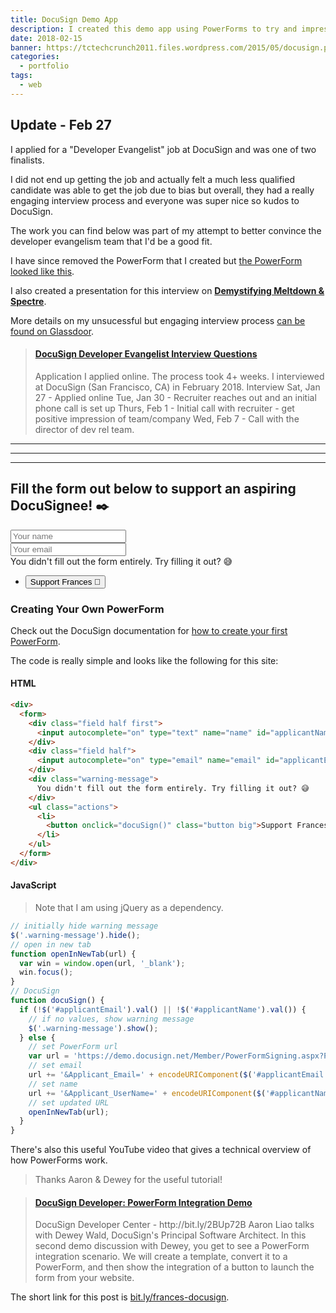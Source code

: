 ```yaml
---
title: DocuSign Demo App
description: I created this demo app using PowerForms to try and impress the developer evangelism team at DocuSign.
date: 2018-02-15
banner: https://tctechcrunch2011.files.wordpress.com/2015/05/docusign.png
categories:
  - portfolio
tags:
  - web
---
```


## Update - Feb 27

I applied for a "Developer Evangelist" job at DocuSign and was one of two finalists.

I did not end up getting the job and actually felt a much less qualified candidate was able to get the job due to bias but overall, they had a really engaging interview process and everyone was super nice so kudos to DocuSign.

The work you can find below was part of my attempt to better convince the developer evangelism team that I'd be a good fit.

I have since removed the PowerForm that I created but [the PowerForm looked like this](https://i.imgur.com/2pYbvXr.png).

I also created a presentation for this interview on **[Demystifying Meltdown & Spectre](/2018/02/16/demystifying-meltdown--spectre/)**.

More details on my unsucessful but engaging interview process [can be found on Glassdoor](https://www.glassdoor.com/Interview/DocuSign-Interview-RVW19450031.htm).

<blockquote class="embedly-card"><h4><a href="https://www.glassdoor.com/Interview/DocuSign-Developer-Evangelist-Interview-Questions-EI_IE307604.0,8_KO9,29.htm#InterviewReview_19450031">DocuSign Developer Evangelist Interview Questions</a></h4><p>Application I applied online. The process took 4+ weeks. I interviewed at DocuSign (San Francisco, CA) in February 2018. Interview Sat, Jan 27 - Applied online Tue, Jan 30 - Recruiter reaches out and an initial phone call is set up Thurs, Feb 1 - Initial call with recruiter - get positive impression of team/company Wed, Feb 7 - Call with the director of dev rel team.</p></blockquote>

---

---

---

## Fill the form out below to support an aspiring DocuSignee! ✒️

<div>
  <form>
    <div class="field half first">
      <input autocomplete="on" type="text" name="name" id="applicantName" placeholder="Your name">
    </div>
    <div class="field half">
      <input autocomplete="on" type="email" name="email" id="applicantEmail" placeholder="Your email">
    </div>
    <div class="warning-message">
      You didn't fill out the form entirely. Try filling it out? 😅
    </div>
    <ul class="actions">
      <li>
        <button onclick="docuSign()" class="button big">Support Frances 🎉</button>
      </li>
    </ul>
  </form>
</div>

<script src="https://code.jquery.com/jquery-3.3.1.slim.min.js" integrity="sha256-3edrmyuQ0w65f8gfBsqowzjJe2iM6n0nKciPUp8y+7E=" crossorigin="anonymous"></script>

<script>
  // initially hide warning message
  $(".warning-message").hide();
  // open in new tab
  function openInNewTab(url) {
    var win = window.open(url, '_blank');
    win.focus();
  }
  // DocuSign
  function docuSign() {
    if (!$("#applicantEmail").val() || !$("#applicantName").val()) {
      // if no values, show warning message
      $(".warning-message").show();
    } else {
      // set PowerForm url
      var url = "https://demo.docusign.net/Member/PowerFormSigning.aspx?PowerFormId=18bd5af0-3a6f-4d59-9400-82d7be18cc2e";
      // set email
      url += "&Applicant_Email=" + encodeURIComponent($("#applicantEmail").val());
      // set name
      url += "&Applicant_UserName=" + encodeURIComponent($("#applicantName").val());
      // set updated URL
      openInNewTab(url);
    }
  }
</script>

### Creating Your Own PowerForm

Check out the DocuSign documentation for [how to create your first PowerForm](https://support.docusign.com/guides/ndse-user-guide-using-powerforms).

The code is really simple and looks like the following for this site:

#### HTML

```html
<div>
  <form>
    <div class="field half first">
      <input autocomplete="on" type="text" name="name" id="applicantName" placeholder="Your name">
    </div>
    <div class="field half">
      <input autocomplete="on" type="email" name="email" id="applicantEmail" placeholder="Your email">
    </div>
    <div class="warning-message">
      You didn't fill out the form entirely. Try filling it out? 😅
    </div>
    <ul class="actions">
      <li>
        <button onclick="docuSign()" class="button big">Support Frances 🎉</button>
      </li>
    </ul>
  </form>
</div>
```

#### JavaScript

> Note that I am using jQuery as a dependency.

```javascript
// initially hide warning message
$('.warning-message').hide();
// open in new tab
function openInNewTab(url) {
  var win = window.open(url, '_blank');
  win.focus();
}
// DocuSign
function docuSign() {
  if (!$('#applicantEmail').val() || !$('#applicantName').val()) {
    // if no values, show warning message
    $('.warning-message').show();
  } else {
    // set PowerForm url
    var url = 'https://demo.docusign.net/Member/PowerFormSigning.aspx?PowerFormId=18bd5af0-3a6f-4d59-9400-82d7be18cc2e';
    // set email
    url += '&Applicant_Email=' + encodeURIComponent($('#applicantEmail').val());
    // set name
    url += '&Applicant_UserName=' + encodeURIComponent($('#applicantName').val());
    // set updated URL
    openInNewTab(url);
  }
}
```

There's also this useful YouTube video that gives a technical overview of how PowerForms work.

> Thanks Aaron & Dewey for the useful tutorial!

<blockquote class="embedly-card"><h4><a href="https://www.youtube.com/watch?v=YlHORJFj5C4&t=67s">DocuSign Developer: PowerForm Integration Demo</a></h4><p>DocuSign Developer Center - http://bit.ly/2BUp72B Aaron Liao talks with Dewey Wald, DocuSign's Principal Software Architect. In this second demo discussion with Dewey, you get to see a PowerForm integration scenario. We will create a template, convert it to a PowerForm, and then show the integration of a button to launch the form from your website.</p></blockquote>
<script async src="//cdn.embedly.com/widgets/platform.js" charset="UTF-8"></script>

The short link for this post is [bit.ly/frances-docusign](https://bit.ly/frances-docusign).
